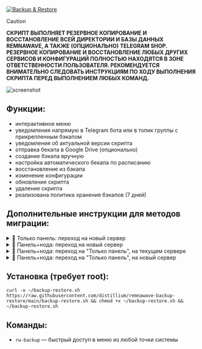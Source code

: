 <p aling="center"><a href="https://github.com/distillium/remnawave-backup-restore">
 <picture>
   <source media="(prefers-color-scheme: dark)" srcset="./media/logo.png" />
   <source media="(prefers-color-scheme: light)" srcset="./media/logo-black.png" />
   <img alt="Backup & Restore" src="https://github.com/distillium/remnawave-backup-restore" />
 </picture>
</a></p>

> [!CAUTION]
> **СКРИПТ ВЫПОЛНЯЕТ РЕЗЕРВНОЕ КОПИРОВАНИЕ И ВОССТАНОВЛЕНИЕ ВСЕЙ ДИРЕКТОРИИ И БАЗЫ ДАННЫХ REMNAWAVE, А ТАКЖЕ (ОПЦИОНАЛЬНО) TELEGRAM SHOP. РЕЗЕРВНОЕ КОПИРОВАНИЕ И ВОССТАНОВЛЕНИЕ ЛЮБЫХ ДРУГИХ СЕРВИСОВ И КОНФИГУРАЦИЙ ПОЛНОСТЬЮ НАХОДЯТСЯ В ЗОНЕ ОТВЕТСТВЕННОСТИ ПОЛЬЗОВАТЕЛЯ. РЕКОМЕНДУЕТСЯ ВНИМАТЕЛЬНО СЛЕДОВАТЬ ИНСТРУКЦИЯМ ПО ХОДУ ВЫПОЛНЕНИЯ СКРИПТА ПЕРЕД ВЫПОЛНЕНИЕМ ЛЮБЫХ КОМАНД.**

![screenshot](./media/preview.png)

## Функции:
- интерактивное меню
- уведомления напрямую в Telegram бота или в топик группы с прикрепленным бэкапом
- уведомления об актуальной версии скрипта
- отправка бекапа в Google Drive (опционально)
- создание бэкапа вручную
- настройка автоматического бекапа по расписанию
- восстановление из бэкапа
- изменение конфигурации
- обновление скрипта
- удаление скрипта
- реализована политика хранения бэкапов (7 дней)

## Дополнительные инструкции для методов миграции:

<details>
  <summary>📝 Только панель: переход на новый сервер</summary>
  
- отредактировать в Cloudflare  поддомен панели на новый IP-адрес. А также поддомены остальных сервисов, если они будут размещены на новом сервере
- произвести восстановление директории и БД
- ссылка доступа к панели будет той, которую вы получили при текущей установке. Логин и пароль будут от старой панели, с которой ранее делался бэкап
- удалить старое правило для сервисного порта (по умолчанию 2222) на всех нодах и создать новое. Это нужно для того, чтобы панель с новым IP-адресом смогла общаться с ними. Выполните команду на каждой ноде, предварительно заменив `OLD_IP` и `NEW_IP` на свои:

```bash
ufw delete allow from OLD_IP to any port 2222 && ufw allow from NEW_IP to any port 2222
```

- вы великолепны! Остается доустановить и настроить остальные нужные Вам сервисы (например kuma, beszel и прочее)

</details>

<details>
  <summary>📝 Панель+нода: переход на новый сервер</summary>
  
- отредактировать в Cloudflare  поддомены панели и "корневой" ноды (которая стоит вместе с панелью) на новый IP-адрес. А также поддомены остальных сервисов, если они будут размещены на новом сервере 
- произвести восстановление директории и БД
- включить доступ к панели через порт 8443 (скрипт от eGames, пункт «Управление доступом к панели»)
- ссылка доступа к панели будет той, которую вы получили при текущей установке. Логин и пароль будут от старой панели, с которой ранее делался бэкап
- в управлении нодами найдите корневую, которая стоит вместе с панелью. В ней указан адрес старого сервера. Измените его на новый - нода активируется автоматически
- теперь закрываем доступ к панели через порт 8443 тем же образом, как открывали
- удалить старое правило для сервисного порта (по умолчанию 2222) на всех внешних нодах и создать новое. Это нужно для того, чтобы панель с новым IP-адресом смогла общаться с ними. Выполните команду на каждой ноде, предварительно заменив `OLD_IP` и `NEW_IP` на свои:

```bash
ufw delete allow from OLD_IP to any port 2222 && ufw allow from NEW_IP to any port 2222
```

- вы великолепны! Остается доустановить и настроить остальные нужные Вам сервисы (например kuma, beszel и прочее)

</details>

<details>
  <summary>📝 Панель+нода: переход на "Только панель", на текущем сервере</summary>
  
- произвести восстановление директории и БД
- ссылка доступа к панели будет той, которую вы получили при текущей установке. Логин и пароль будут от старой панели, с которой ранее делался бэкап
- удалить старую "корневую" ноду из панели и связанные с ней инбаунд и хост
- удалить файл `.env-node` с сервера панели командой:
  
```bash
rm /opt/remnawave/.env-node
```

- вы великолепны! Остается доустановить и настроить остальные нужные Вам сервисы (например kuma, beszel и прочее)

</details>

<details>
  <summary>📝 Панель+нода: переход на "Только панель", на новый сервер</summary>

- отредактировать в Cloudflare  поддомены панели на новый IP-адрес. А также поддомены остальных сервисов, если они будут размещены на новом сервере 
- произвести восстановление директории и БД
- ссылка доступа к панели будет той, которую вы получили при текущей установке. Логин и пароль будут от старой панели, с которой ранее делался бэкап
- удалить старую "корневую" ноду из панели и связанные с ней инбаунд и хост
- удалить файл `.env-node` с сервера панели командой:
  
```bash
rm /opt/remnawave/.env-node
```

- удалить старое правило для сервисного порта (по умолчанию 2222) на всех нодах и создать новое. Это нужно для того, чтобы панель с новым IP-адресом смогла общаться с нодами. Выполните команду на каждой ноде, предварительно заменив `OLD_IP` и `NEW_IP` на свои:

```bash
ufw delete allow from OLD_IP to any port 2222 && ufw allow from NEW_IP to any port 2222
```

- вы великолепны! Остается доустановить и настроить остальные нужные Вам сервисы (например kuma, beszel и прочее)
  
</details>


## Установка (требует root):

```
curl -o ~/backup-restore.sh https://raw.githubusercontent.com/distillium/remnawave-backup-restore/main/backup-restore.sh && chmod +x ~/backup-restore.sh && ~/backup-restore.sh
```
## Команды:
- `rw-backup` — быстрый доступ в меню из любой точки системы
